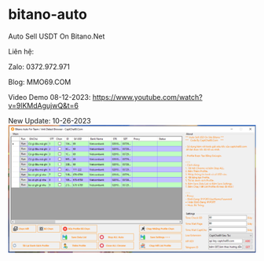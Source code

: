 # bitano-auto

Auto Sell USDT On Bitano.Net

Liên hệ:

Zalo: 0372.972.971

Blog: MMO69.COM


Video Demo 08-12-2023: https://www.youtube.com/watch?v=9lKMdAgujwQ&t=6


New Update: 10-26-2023
[![Watch the video](bitano.PNG)]([https://youtu.be/vt5fpE0bzSY](https://www.youtube.com/watch?v=9lKMdAgujwQ)https://www.youtube.com/watch?v=9lKMdAgujwQ)
